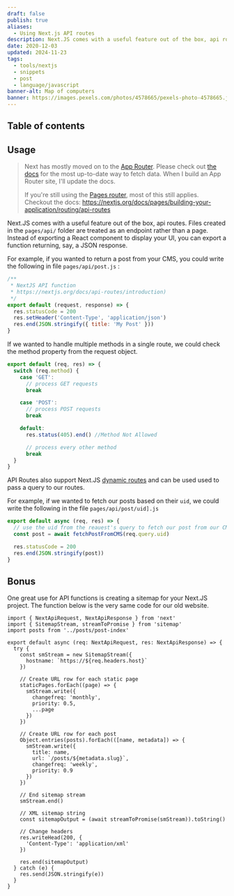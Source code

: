 ```yaml
---
draft: false
publish: true
aliases:
  - Using Next.js API routes
description: Next.JS comes with a useful feature out of the box, api routes. Files created in the `pages/api/` folder are treated as an endpoint rather than a page. Instead of exporting a React component to display your UI, you can export a function returning, say, a JSON response.
date: 2020-12-03
updated: 2024-11-23
tags:
  - tools/nextjs
  - snippets
  - post
  - language/javascript
banner-alt: Map of computers
banner: https://images.pexels.com/photos/4578665/pexels-photo-4578665.jpeg?auto=compress&cs=tinysrgb&dpr=2&h=750&w=1260
---
```


## Table of contents

## Usage

> Next has mostly moved on to the [App Router](https://nextjs.org/docs/app). Please check out [the docs](https://nextjs.org/docs/app) for the most up-to-date way to fetch data.
> When I build an App Router site, I'll update the docs.
>
> If you're still using the [Pages router](https://nextjs.org/docs/pages), most of this still applies. Checkout the docs:
> https://nextjs.org/docs/pages/building-your-application/routing/api-routes

Next.JS comes with a useful feature out of the box, api routes. Files created in the `pages/api/` folder are treated as an endpoint rather than a page. Instead of exporting a React component to display your UI, you can export a function returning, say, a JSON response.

For example, if you wanted to return a post from your CMS, you could write the following in file `pages/api/post.js` :

```js
/**
 * NextJS API function
 * https://nextjs.org/docs/api-routes/introduction)
 */
export default (request, response) => {
  res.statusCode = 200
  res.setHeader('Content-Type', 'application/json')
  res.end(JSON.stringify({ title: 'My Post' }))
}
```

If we wanted to handle multiple methods in a single route, we could check the method property from the request object.

```js
export default (req, res) => {
  switch (req.method) {
    case 'GET':
      // process GET requests
      break

    case 'POST':
      // process POST requests
      break

    default:
      res.status(405).end() //Method Not Allowed

      // process every other method
      break
  }
}
```

API Routes also support Next.JS [dynamic routes](https://nextjs.org/docs/routing/dynamic-routes) and can be used used to pass a query to our routes.

For example, if we wanted to fetch our posts based on their `uid`, we could write the following in the file `pages/api/post/uid].js`

```js
export default async (req, res) => {
  // use the uid from the reauest's query to fetch our post from our CMS
  const post = await fetchPostFromCMS(req.query.uid)

  res.statusCode = 200
  res.end(JSON.stringify(post))
}
```

## Bonus

One great use for API functions is creating a sitemap for your Next.JS project. The function below is the very same code for our old website.

```tsx
import { NextApiRequest, NextApiResponse } from 'next'
import { SitemapStream, streamToPromise } from 'sitemap'
import posts from '../posts/post-index'

export default async (req: NextApiRequest, res: NextApiResponse) => {
  try {
    const smStream = new SitemapStream({
      hostname: `https://${req.headers.host}`
    })

    // Create URL row for each static page
    staticPages.forEach((page) => {
      smStream.write({
        changefreq: 'monthly',
        priority: 0.5,
        ...page
      })
    })

    // Create URL row for each post
    Object.entries(posts).forEach(([name, metadata]) => {
      smStream.write({
        title: name,
        url: `/posts/${metadata.slug}`,
        changefreq: 'weekly',
        priority: 0.9
      })
    })

    // End sitemap stream
    smStream.end()

    // XML sitemap string
    const sitemapOutput = (await streamToPromise(smStream)).toString()

    // Change headers
    res.writeHead(200, {
      'Content-Type': 'application/xml'
    })

    res.end(sitemapOutput)
  } catch (e) {
    res.send(JSON.stringify(e))
  }
}
```
